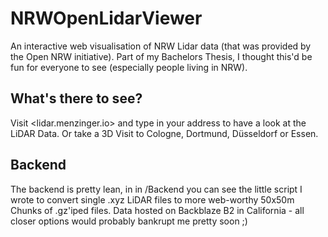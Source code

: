 # NRWOpenLidarViewer
An interactive web visualisation of NRW Lidar data (that was provided by the Open NRW initiative). Part of my Bachelors Thesis, I thought this'd be fun for everyone to see (especially people living in NRW).

## What's there to see?
Visit <lidar.menzinger.io> and type in your address to have a look at the LiDAR Data. Or take a 3D Visit to Cologne, Dortmund, Düsseldorf or Essen.  

## Backend
The backend is pretty lean, in in /Backend you can see the little script I wrote to convert single .xyz LiDAR files to more web-worthy 50x50m Chunks of .gz'iped files. Data hosted on Backblaze B2 in California - all closer options would probably bankrupt me pretty soon ;)
